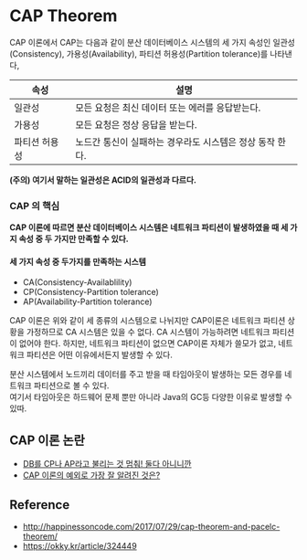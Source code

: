 # CAP Theorem
CAP 이론에서 CAP는 다음과 같이 분산 데이터베이스 시스템의 세 가지 속성인 일관성(Consistency), 가용성(Availability), 파티션 허용성(Partition tolerance)를 나타낸다,

|       속성       |                              설명                            |
|------------------|--------------------------------------------------------------|
|일관성            |모든 요청은 최신 데이터 또는 에러를 응답받는다.               |
|가용성            |모든 요청은 정상 응답을 받는다.                               |
|파티션 허용성     |노드간 통신이 실패하는 경우라도 시스템은 정상 동작 한다.      |

**(주의) 여기서 말하는 일관성은 ACID의 일관성과 다르다.**

### CAP 의 핵심
**CAP 이론에 따르면 분산 데이터베이스 시스템은 네트워크 파티션이 발생하였을 때 세 가지 속성 중 두 가지만 만족할 수 있다.**

#### 세 가지 속성 중 두가지를 만족하는 시스템
- CA(Consistency-Availablility)
- CP(Consistency-Partition tolerance)
- AP(Availability-Partition tolerance)

CAP 이론은 위와 같이 세 종류의 시스템으로 나뉘지만 CAP이론은 네트워크 파티션 상황을 가정하므로 CA 시스템은 있을 수 없다. CA 시스템이 가능하려면 네트워크 파티션이 없어야 한다. 하지만, 네트워크 파티션이 없으면 CAP이론 자체가 쓸모가 없고, 네트워크 파티션은 어떤 이유에서든지 발생할 수 있다.

분산 시스템에서 노드끼리 데이터를 주고 받을 때 타임아웃이 발생하는 모든 경우를 네트워크 파티션으로 볼 수 있다.  
여기서 타임아웃은 하드웨어 문제 뿐만 아니라 Java의 GC등 다양한 이유로 발생할 수 있따.


 
## CAP 이론 논란
- [DB를 CP나 AP라고 불리는 것 멈춰! 둘다 아니니깐](https://martin.kleppmann.com/2015/05/11/please-stop-calling-databases-cp-or-ap.html)
- [CAP 이론의 예외로 가장 잘 알려진 것은?](https://www.quora.com/Distributed-Databases-What-are-the-best-known-exceptions-for-CAP-theorem)

## Reference
- http://happinessoncode.com/2017/07/29/cap-theorem-and-pacelc-theorem/
- https://okky.kr/article/324449